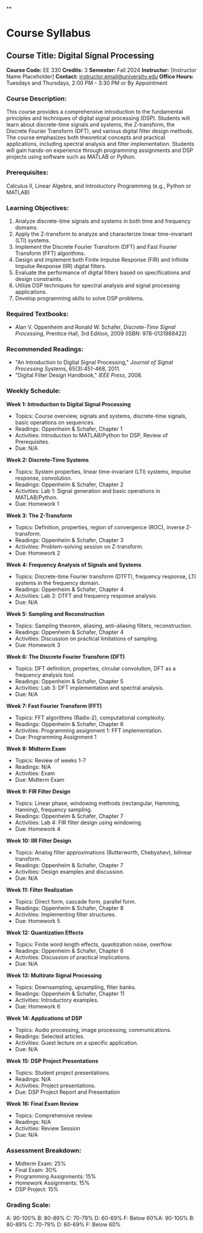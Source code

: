 **
# Course Syllabus
## Course Title: Digital Signal Processing
**Course Code:** EE 330
**Credits:** 3
**Semester:** Fall 2024
**Instructor:** [Instructor Name Placeholder]
**Contact:** instructor.email@university.edu
**Office Hours:** Tuesdays and Thursdays, 2:00 PM - 3:30 PM or By Appointment

### Course Description:
This course provides a comprehensive introduction to the fundamental principles and techniques of digital signal processing (DSP). Students will learn about discrete-time signals and systems, the Z-transform, the Discrete Fourier Transform (DFT), and various digital filter design methods. The course emphasizes both theoretical concepts and practical applications, including spectral analysis and filter implementation. Students will gain hands-on experience through programming assignments and DSP projects using software such as MATLAB or Python.

### Prerequisites:
Calculus II, Linear Algebra, and Introductory Programming (e.g., Python or MATLAB)

### Learning Objectives:
1.  Analyze discrete-time signals and systems in both time and frequency domains.
2.  Apply the Z-transform to analyze and characterize linear time-invariant (LTI) systems.
3.  Implement the Discrete Fourier Transform (DFT) and Fast Fourier Transform (FFT) algorithms.
4.  Design and implement both Finite Impulse Response (FIR) and Infinite Impulse Response (IIR) digital filters.
5.  Evaluate the performance of digital filters based on specifications and design constraints.
6.  Utilize DSP techniques for spectral analysis and signal processing applications.
7.  Develop programming skills to solve DSP problems.

### Required Textbooks:
-   Alan V. Oppenheim and Ronald W. Schafer, *Discrete-Time Signal Processing*, Prentice Hall, 3rd Edition, 2009 (ISBN: 978-0131988422)

### Recommended Readings:
-   "An Introduction to Digital Signal Processing," *Journal of Signal Processing Systems*, 65(3):451-468, 2011.
-   "Digital Filter Design Handbook," *IEEE Press*, 2008.

### Weekly Schedule:
**Week 1: Introduction to Digital Signal Processing**
-   Topics: Course overview, signals and systems, discrete-time signals, basic operations on sequences.
-   Readings: Oppenheim & Schafer, Chapter 1
-   Activities: Introduction to MATLAB/Python for DSP, Review of Prerequisites.
-   Due: N/A

**Week 2: Discrete-Time Systems**
-   Topics: System properties, linear time-invariant (LTI) systems, impulse response, convolution.
-   Readings: Oppenheim & Schafer, Chapter 2
-   Activities: Lab 1: Signal generation and basic operations in MATLAB/Python.
-   Due: Homework 1

**Week 3: The Z-Transform**
-   Topics: Definition, properties, region of convergence (ROC), inverse Z-transform.
-   Readings: Oppenheim & Schafer, Chapter 3
-   Activities: Problem-solving session on Z-transform.
-   Due: Homework 2

**Week 4: Frequency Analysis of Signals and Systems**
-   Topics: Discrete-time Fourier transform (DTFT), frequency response, LTI systems in the frequency domain.
-   Readings: Oppenheim & Schafer, Chapter 4
-   Activities: Lab 2: DTFT and frequency response analysis.
-   Due: N/A

**Week 5: Sampling and Reconstruction**
-   Topics: Sampling theorem, aliasing, anti-aliasing filters, reconstruction.
-   Readings: Oppenheim & Schafer, Chapter 4
-   Activities: Discussion on practical limitations of sampling.
-   Due: Homework 3

**Week 6: The Discrete Fourier Transform (DFT)**
-   Topics: DFT definition, properties, circular convolution, DFT as a frequency analysis tool.
-   Readings: Oppenheim & Schafer, Chapter 5
-   Activities: Lab 3: DFT implementation and spectral analysis.
-   Due: N/A

**Week 7: Fast Fourier Transform (FFT)**
-   Topics: FFT algorithms (Radix-2), computational complexity.
-   Readings: Oppenheim & Schafer, Chapter 6
-   Activities: Programming assignment 1: FFT implementation.
-   Due: Programming Assignment 1

**Week 8: Midterm Exam**
-   Topics: Review of weeks 1-7
-   Readings: N/A
-   Activities: Exam
-   Due: Midterm Exam

**Week 9: FIR Filter Design**
-   Topics: Linear phase, windowing methods (rectangular, Hamming, Hanning), frequency sampling.
-   Readings: Oppenheim & Schafer, Chapter 7
-   Activities: Lab 4: FIR filter design using windowing.
-   Due: Homework 4

**Week 10: IIR Filter Design**
-   Topics: Analog filter approximations (Butterworth, Chebyshev), bilinear transform.
-   Readings: Oppenheim & Schafer, Chapter 7
-   Activities: Design examples and discussion.
-   Due: N/A

**Week 11: Filter Realization**
-   Topics: Direct form, cascade form, parallel form.
-   Readings: Oppenheim & Schafer, Chapter 8
-   Activities: Implementing filter structures.
-   Due: Homework 5

**Week 12: Quantization Effects**
-   Topics: Finite word length effects, quantization noise, overflow.
-   Readings: Oppenheim & Schafer, Chapter 6
-   Activities: Discussion of practical implications.
-   Due: N/A

**Week 13: Multirate Signal Processing**
-   Topics: Downsampling, upsampling, filter banks.
-   Readings: Oppenheim & Schafer, Chapter 11
-   Activities: Introductory examples.
-   Due: Homework 6

**Week 14: Applications of DSP**
-   Topics: Audio processing, image processing, communications.
-   Readings: Selected articles.
-   Activities: Guest lecture on a specific application.
-   Due: N/A

**Week 15: DSP Project Presentations**
-   Topics: Student project presentations.
-   Readings: N/A
-   Activities: Project presentations.
-   Due: DSP Project Report and Presentation

**Week 16: Final Exam Review**
-   Topics: Comprehensive review.
-   Readings: N/A
-   Activities: Review Session
-   Due: N/A

### Assessment Breakdown:
-   Midterm Exam: 25%
-   Final Exam: 30%
-   Programming Assignments: 15%
-   Homework Assignments: 15%
-   DSP Project: 15%

### Grading Scale:
A: 90-100%
B: 80-89%
C: 70-79%
D: 60-69%
F: Below 60%A: 90-100%
B: 80-89%
C: 70-79%
D: 60-69%
F: Below 60%